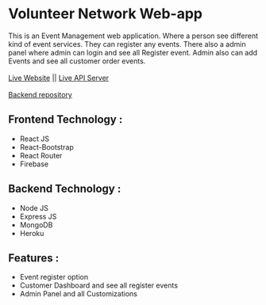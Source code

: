 # Volunteer Network Web-app
This is an Event Management web application. Where a person see different kind of event services. They can register any events. There also a admin panel where admin can login and see all Register event. Admin also can add Events and see all customer order events.
<br>
<br>
[Live Website](https://volunteer-network-20-7801c.web.app/) || [Live API Server](https://fast-depths-45518.herokuapp.com/) 
<br>
<br>
[Backend repository](https://github.com/MsiIslam20/volenteer-network-app-server)

## Frontend Technology :

- React JS
- React-Bootstrap
- React Router
- Firebase

## Backend Technology :

- Node JS
- Express JS
- MongoDB
- Heroku

## Features :

- Event register option
- Customer Dashboard and see all register events
- Admin Panel and all Customizations